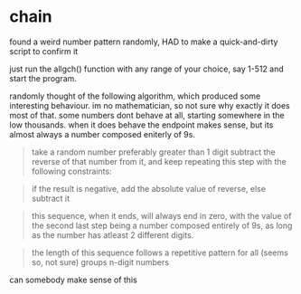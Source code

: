 # chain
found a weird number pattern randomly, HAD to make a quick-and-dirty script to confirm it

just run the allgch() function with any range of your choice, say 1-512 and start the program.

randomly thought of the following algorithm, which produced some interesting behaviour. im no mathematician, so not sure why exactly it does most of that. some numbers dont behave at all, starting somewhere in the low thousands. when it does behave the endpoint makes sense, but its almost always a number composed eniterly of 9s.

>take a random number preferably greater than 1 digit
>subtract the reverse of that number from  it, and keep repeating this step with the following constraints:

>if the result is negative, add the absolute value of reverse, else subtract it

>this sequence, when it ends, will always end in zero, with the value of the second last step being a number composed entirely of 9s, as long as the number has atleast 2 different digits.

>the length of this sequence follows a repetitive pattern for all (seems so, not sure) groups n-digit numbers

can somebody make sense of this
